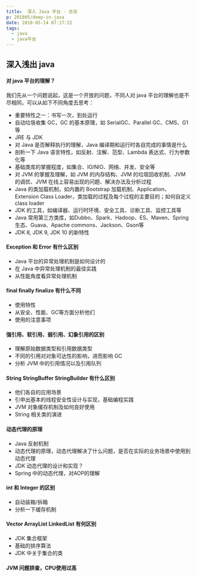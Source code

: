 ```yaml
---
title:  深入 Java 平台 - 总览
p: 201805/deep-in-java
date: 2018-05-14 07:17:22
tags:
  - java
  - java平台
---
```


## 深入浅出 java

#### 对 java 平台的理解？

我们先从一个问题说起，这是一个开放的问题，不同人对 java 平台的理解也是不尽相同，可以从如下不同角度去思考：

- 重要特性之一：书写一次，到处运行
- 自动垃圾收集 GC，GC 的基本原理，如 SerialGC、Parallel GC、CMS、G1等
- JRE 与 JDK
- 对 Java 是否解释执行的理解，Java 编译期和运行时各自完成的事情是什么
- 剖析一下 Java 语言特性，如反射、注解、范型、Lambda 表达式、行为参数化等
- 基础类库的掌握程度，如集合、IO/NIO、网络、并发、安全等
- 对 JVM 的掌握及理解，如 JVM 的内存结构、JVM 的垃圾回收机制、JVM 的调优、JVM 在线上容易出现的问题、解决办法及分析过程
- Java 的类加载机制，如内置的 Bootstrap 加载机制、Application、Extension Class Loader，类加载的过程及每个过程的主要目的；如何自定义 class loader
- JDK 的工具，如编译器、运行时环境、安全工具、诊断工具、监控工具等
- Java 常用第三方类库，如Dubbo、Spark、Hadoop、ES、Maven、Spring生态、Guava、Apache commons、Jackson、Gson等
- JDK 8, JDK 9, JDK 10 的新特性

#### Exception 和 Error 有什么区别

- Java 平台的异常处理机制是如何设计的
- 在 Java 中异常处理机制的最佳实践
- 从性能角度看异常处理机制

#### final finally finalize 有什么不同

- 使用特性
- 从安全、性能、GC等方面分析他们
- 使用的注意事项

#### 强引用、软引用、弱引用、幻象引用的区别

- 理解原始数据类型和引用数据类型
- 不同的引用对对象可达性的影响，进而影响 GC
- 分析 JVM 中的引用情况以及引用队列

#### String StringBuffer StringBuilder 有什么区别

- 他们各自的应用场景
- 引申出基本的线程安全性设计与实现，基础编程实践
- JVM 对象缓存机制及如何良好使用
- String 相关类的演进

#### 动态代理的原理

- Java 反射机制
- 动态代理的原理，动态代理解决了什么问题，是否在实际的业务场景中使用到动态代理
- JDK 动态代理的设计和实现？
- Spring 中的动态代理，对AOP的理解

#### int 和 Integer 的区别

- 自动装箱/拆箱
- 分析一下缓存机制

#### Vector ArrayList LinkedList 有何区别

- JDK 集合框架
- 基础的排序算法
- JDK 中关于集合的类

#### JVM 问题排查，CPU使用过高
